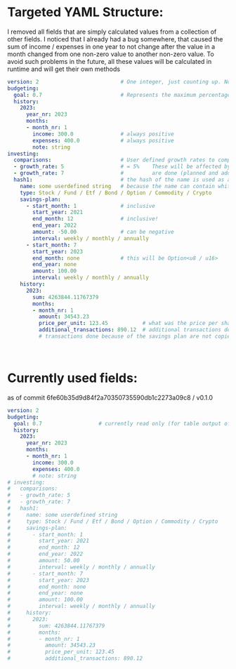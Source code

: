 # Targeted YAML Structure:

I removed all fields that are simply calculated values from a collection of other fields. I noticed that I already had a bug somewhere, that caused the sum of income / expenses in one year to not change after the value in a month changed from one non-zero value to another non-zero value. To avoid such problems in the future, all these values will be calculated in runtime and will get their own methods

```YAML
version: 2                          # One integer, just counting up. No x.y.z versioning                           
budgeting:
  goal: 0.7                         # Represents the maximum percentage a user wants to spend of their income (per month/year)
  history:
    2023:
      year_nr: 2023
      months:
      - month_nr: 1
        income: 300.0               # always positive
        expenses: 400.0             # always positive
        note: string
investing:
  comparisons:                      # User defined growth rates to compare to
  - growth_rate: 5                  # = 5%    These will be affected by all transactions that
  - growth_rate: 7                  #         are done (planned and additional)
  hash1:                            # the hash of the name is used as an index
    name: some userdefined string   # because the name can contain whitespace
    type: Stock / Fund / Etf / Bond / Option / Commodity / Crypto
    savings-plan:
      - start_month: 1              # inclusive
        start_year: 2021
        end_month: 12               # inclusive!
        end_year: 2022
        amount: -50.00              # can be negative
        interval: weekly / monthly / annually
      - start_month: 7
        start_year: 2023
        end_month: none             # this will be Option<u8 / u16>
        end_year: none
        amount: 100.00
        interval: weekly / monthly / annually
    history: 
      2023:
        sum: 4263844.11767379
        months:
        - month_nr: 1
          amount: 34543.23
          price_per_unit: 123.45           # what was the price per share at the time of adding this data?
          additional_transactions: 890.12  # additional transactions done, dividends would go here
          # transactions done because of the savings plan are not copied here
```
<br>

# Currently used fields:
as of commit 6fe60b35d9d84f2a70350735590db1c2273a09c8 / v0.1.0
```YAML
version: 2
budgeting:
  goal: 0.7                  # currently read only (for table output of one year)
  history:
    2023:
      year_nr: 2023
      months:
      - month_nr: 1
        income: 300.0
        expenses: 400.0
        # note: string
# investing:
#   comparisons:
#   - growth_rate: 5
#   - growth_rate: 7
#   hash1:
#     name: some userdefined string
#     type: Stock / Fund / Etf / Bond / Option / Commodity / Crypto
#     savings-plan:
#       - start_month: 1
#         start_year: 2021
#         end_month: 12
#         end_year: 2022
#         amount: 50.00
#         interval: weekly / monthly / annually
#       - start_month: 7
#         start_year: 2023
#         end_month: none
#         end_year: none
#         amount: 100.00
#         interval: weekly / monthly / annually
#     history:
#       2023:
#         sum: 4263844.11767379
#         months:
#         - month_nr: 1
#           amount: 34543.23
#           price_per_unit: 123.45
#           additional_transactions: 890.12
```

